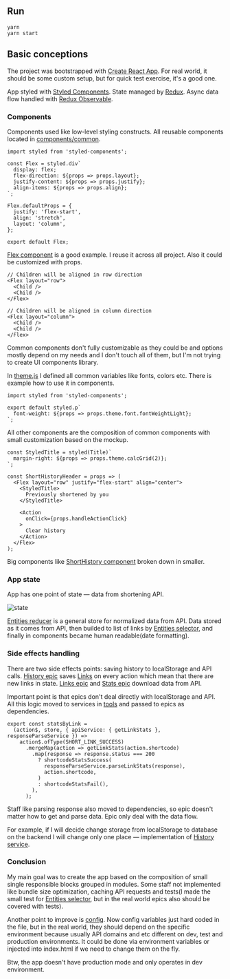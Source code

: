 ## Run
```
yarn
yarn start
```

## Basic conceptions

The project was bootstrapped with [Create React App](https://github.com/facebookincubator/create-react-app). For real world, it should be some custom setup, but for quick test exercise, it's a good one.

App styled with [Styled Components](https://github.com/styled-components/styled-components). State managed by [Redux](https://github.com/reactjs/redux). Async data flow handled with [Redux Observable](https://github.com/redux-observable/redux-observable).

### Components
Components used like low-level styling constructs. All reusable components located in [components/common](./src/components/common).
```
import styled from 'styled-components';

const Flex = styled.div`
  display: flex;
  flex-direction: ${props => props.layout};
  justify-content: ${props => props.justify};
  align-items: ${props => props.align};
`;

Flex.defaultProps = {
  justify: 'flex-start',
  align: 'stretch',
  layout: 'column',
};

export default Flex;
```
[Flex component](./src/components/common/flex.component.js) is a good example. I reuse it across all project. Also it could be customized with props.
```
// Children will be aligned in row direction
<Flex layout="row">
  <Child />
  <Child />
</Flex>

// Children will be aligned in column direction
<Flex layout="column">
  <Child />
  <Child />
</Flex>
```
Common components don't fully customizable as they could be and options mostly depend on my needs and I don't touch all of them, but I'm not trying to create UI components library.

In [theme.js](./src/components/common/theme.js) I defined all common variables like fonts, colors etc. There is example how to use it in components.
```
import styled from 'styled-components';

export default styled.p`
  font-weight: ${props => props.theme.font.fontWeightLight};
`;
```

All other components are the composition of common components with small customization based on the mockup.
```
const StyledTitle = styled(Title)`
  margin-right: ${props => props.theme.calcGrid(2)};
`;

const ShortHistoryHeader = props => (
  <Flex layout="row" justify="flex-start" align="center">
    <StyledTitle>
      Previously shortened by you
    </StyledTitle>

    <Action
      onClick={props.handleActionClick}
    >
      Clear history
    </Action>
  </Flex>
);
```
Big components like [ShortHistory component](./src/components/shortHistory/shortHistory.component.js) broken down in smaller.

### App state

App has one point of state — data from shortening API.

![state](https://image.ibb.co/gpVJo5/appstate.png)

[Entities reducer](./src/reducers/entities/entities.reducer.js) is a general store for normalized data from API. Data stored as it comes from API, then builded to list of links by [Entities selector](./src/reducers/entities/entities.reducer.selector.js), and finally in components became human readable(date formatting).

### Side effects handling

There are two side effects points: saving history to localStorage and API calls. [History epic](./src/epics/history.epic.js) saves [Links](./src/reducers/entities/links.reducer.js) on every action which mean that there are new links in state. [Links epic](./src/epics/shortLink.epic.js) and [Stats epic](./src/epics/stats.epic.js) download data from API.

Important point is that epics don't deal directly with localStorage and API. All this logic moved to services in [tools](./src/tools) and passed to epics as dependencies.
```
export const statsByLink =
  (action$, store, { apiService: { getLinkStats }, responseParseService }) =>
    action$.ofType(SHORT_LINK_SUCCESS)
      .mergeMap(action => getLinkStats(action.shortcode)
        .map(response => response.status === 200
          ? shortcodeStatsSuccess(
            responseParseService.parseLinkStats(response),
            action.shortcode,
          )
          : shortcodeStatsFail(),
        ),
      );
```

Staff like parsing response also moved to dependencies, so epic doesn't matter how to get and parse data. Epic only deal with the data flow.

For example, if I will decide change storage from localStorage to database on the backend I will change only one place — implementation of [History service](./src/tools/historyService.js).

### Conclusion
My main goal was to create the app based on the composition of small single responsible blocks grouped in modules. Some staff not implemented like bundle size optimization, caching API requests and tests(I made the small test for [Entities selector](./src/reducers/entities/entities.reducer.selector.js), but in the real world epics also should be covered with tests).

Another point to improve is [config](./src/config.js). Now config variables just hard coded in the file, but in the real world, they should depend on the specific environment because usually API domains and etc different on dev, test and production environments. It could be done via environment variables or injected into index.html if we need to change them on the fly.

Btw, the app doesn't have production mode and only operates in dev environment.
